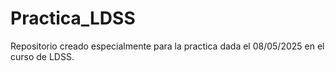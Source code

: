 # Practica_LDSS
Repositorio creado especialmente para la practica dada el 08/05/2025 en el curso de LDSS.
